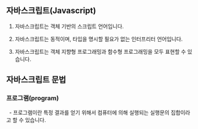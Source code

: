 ## 자바스크립트(Javascript)

1. 자바스크립트는 객체 기반의 스크립트 언어입니다.

3. 자바스크립트는 동적이며, 타입을 명시할 필요가 없는 인터프리터 언어입니다.

5. 자바스크립트는 객체 지향형 프로그래밍과 함수형 프로그래밍을 모두 표현할 수 있습니다.

## 자바스크립트 문법

<h3>프로그램(program)</h3>

&nbsp; - 프로그램이란 특정 결과를 얻기 위해서 컴퓨터에 의해 실행되는 실행문의 집합이라고 할 수 있습니다.
